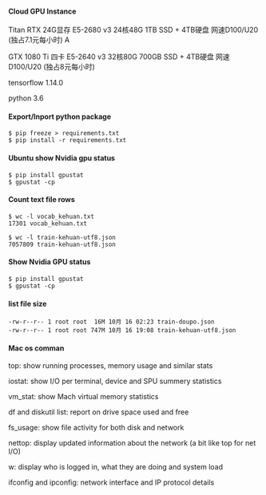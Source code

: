 #### Cloud GPU Instance
Titan RTX 24G显存 E5-2680 v3 24核48G 1TB SSD + 4TB硬盘 网速D100/U20 (独占7.1元每小时) A

GTX 1080 Ti 四卡 E5-2640 v3 32核80G 700GB SSD + 4TB硬盘 网速D100/U20 (独占8元每小时)

tensorflow 1.14.0

python 3.6

#### Export/Inport python package
```
$ pip freeze > requirements.txt
$ pip install -r requirements.txt
```
#### Ubuntu show Nvidia gpu status
```
$ pip install gpustat
$ gpustat -cp
```
#### Count text file rows
``` 
$ wc -l vocab_kehuan.txt
17301 vocab_kehuan.txt

$ wc -l train-kehuan-utf8.json
7057809 train-kehuan-utf8.json
```

#### Show Nvidia GPU status
```
$ pip install gpustat
$ gpustat -cp
```

#### list file size
```ls -lh
-rw-r--r-- 1 root root  16M 10月 16 02:23 train-doupo.json
-rw-r--r-- 1 root root 747M 10月 16 19:08 train-kehuan-utf8.json
```

#### Mac os comman

top: show running processes, memory usage and similar stats

iostat: show I/O per terminal, device and SPU summery statistics

vm_stat: show Mach virtual memory statistics

df and diskutil list: report on drive space used and free

fs_usage: show file activity for both disk and network

nettop: display updated information about the network (a bit like top for net I/O)

w: display who is logged in, what they are doing and system load

ifconfig and ipconfig: network interface and IP protocol details

